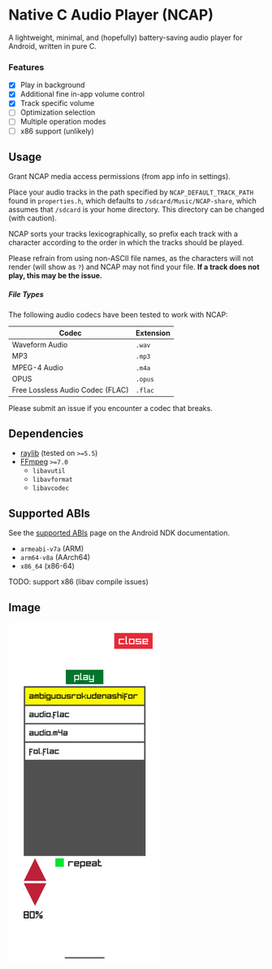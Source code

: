 # Native C Audio Player (NCAP)

A lightweight, minimal, and (hopefully) battery-saving audio player for Android, written in pure C.

### Features

- [x] Play in background
- [x] Additional fine in-app volume control
- [x] Track specific volume
- [ ] Optimization selection
- [ ] Multiple operation modes
- [ ] x86 support (unlikely)

## Usage

Grant NCAP media access permissions (from app info in settings).

Place your audio tracks in the path specified by `NCAP_DEFAULT_TRACK_PATH` found in `properties.h`,
which defaults to `/sdcard/Music/NCAP-share`, which assumes that `/sdcard` is your home directory.
This directory can be changed (with caution).

NCAP sorts your tracks lexicographically, so prefix each track with a character according to the order in which the tracks should be played.

Please refrain from using non-ASCII file names, as the characters will not render (will show as `?`)
and NCAP may not find your file. **If a track does not play, this may be the issue.**

##### File Types

The following audio codecs have been tested to work with NCAP:

| Codec                            | Extension |
| -------------------------------- | --------- |
| Waveform Audio                   | `.wav`    |
| MP3                              | `.mp3`    |
| MPEG-4 Audio                     | `.m4a`    |
| OPUS                             | `.opus`   |
| Free Lossless Audio Codec (FLAC) | `.flac`   |

Please submit an issue if you encounter a codec that breaks.

## Dependencies

- [raylib](https://github.com/raysan5/raylib) (tested on `>=5.5`)
- [FFmpeg](https://github.com/FFmpeg/FFmpeg) `>=7.0`
    - `libavutil`
    - `libavformat`
    - `libavcodec`

## Supported ABIs

See the [supported ABIs](https://developer.android.com/ndk/guides/abis#sa) page on the Android NDK documentation.

- `armeabi-v7a` (ARM)
- `arm64-v8a` (AArch64)
- `x86_64` (x86-64)

TODO: support x86 (libav compile issues)

## Image

<img src="./app.png" width="300" alt="app screenshot" />
